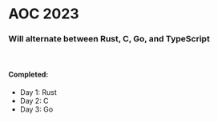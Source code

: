 <h1>
  AOC 2023
</h1>

<h3>Will alternate between Rust, C, Go, and TypeScript</h3>
<br><h4>Completed:</h4>
<ul>
  <li>Day 1: Rust</li>
  <li>Day 2: C</li>
  <li>Day 3: Go</li>
</ul>
  

